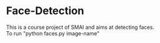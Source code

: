 # Face-Detection
This is a course project of SMAI and aims at detecting faces.
<br>
To run "python faces.py image-name"